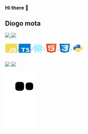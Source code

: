 ### Hi there 👋
## Diogo mota
 <div>
  <a href="https://github.com/DIOGO-MOTA">
  <img height="180em" src="https://github-readme-stats.vercel.app/api?username=DIOGO-MOTA&show_icons_icons=true&theme=dracula&include_all_commits=true&count_private=true"/>
  <img height="180em" src="https://github-readme-stats.vercel.app/api/top-langs/?username=DIOGO-MOTA&layout=compact&langs_count=7&theme=dracula"/>
</div>
<div style="display: inline_block"><br>
  <img align="center" alt="dm-Js" height="30" width="40" src="https://raw.githubusercontent.com/devicons/devicon/master/icons/javascript/javascript-plain.svg">
  <img align="center" alt="dm-Ts" height="30" width="40" src="https://raw.githubusercontent.com/devicons/devicon/master/icons/typescript/typescript-plain.svg">
  <img align="center" alt="dm-React" height="30" width="40" src="https://raw.githubusercontent.com/devicons/devicon/master/icons/react/react-original.svg">
  <img align="center" alt="dm-HTML" height="30" width="40" src="https://raw.githubusercontent.com/devicons/devicon/master/icons/html5/html5-original.svg">
  <img align="center" alt="dm-CSS" height="30" width="40" src="https://raw.githubusercontent.com/devicons/devicon/master/icons/css3/css3-original.svg">
  <img align="center" alt="dm-Python" height="30" width="40" src="https://raw.githubusercontent.com/devicons/devicon/master/icons/python/python-original.svg">
</div>
  
  ##
 
<div> 
  <a href = "mailto:diogomota21@gmail.com"><img src="https://img.shields.io/badge/-Gmail-%23333?style=for-the-badge&logo=gmail&logoColor=white" target="_blank"></a>
  <a href="https://www.linkedin.com/in/diogo-mota-9872079a" target="_blank"><img src="https://img.shields.io/badge/-LinkedIn-%230077B5?style=for-the-badge&logo=linkedin&logoColor=white" target="_blank"></a> 
 
  ![Snake animation](https://github.com/DIOGO-MOTA/DIOGO-MOTA/blob/output/github-contribution-grid-snake.svg)
 
</div>
